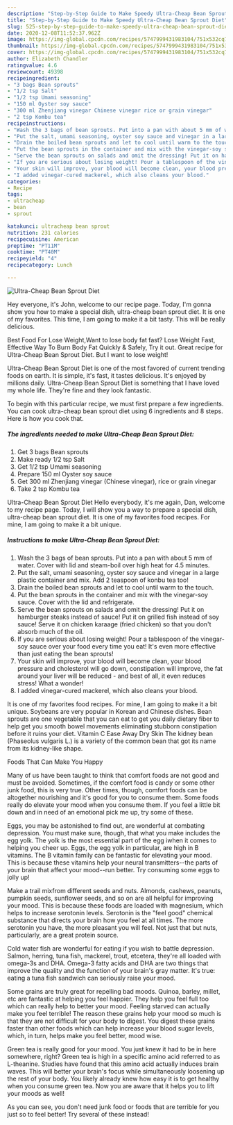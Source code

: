 ```yaml
---
description: "Step-by-Step Guide to Make Speedy Ultra-Cheap Bean Sprout Diet"
title: "Step-by-Step Guide to Make Speedy Ultra-Cheap Bean Sprout Diet"
slug: 525-step-by-step-guide-to-make-speedy-ultra-cheap-bean-sprout-diet
date: 2020-12-08T11:52:37.962Z
image: https://img-global.cpcdn.com/recipes/5747999431983104/751x532cq70/ultra-cheap-bean-sprout-diet-recipe-main-photo.jpg
thumbnail: https://img-global.cpcdn.com/recipes/5747999431983104/751x532cq70/ultra-cheap-bean-sprout-diet-recipe-main-photo.jpg
cover: https://img-global.cpcdn.com/recipes/5747999431983104/751x532cq70/ultra-cheap-bean-sprout-diet-recipe-main-photo.jpg
author: Elizabeth Chandler
ratingvalue: 4.6
reviewcount: 49398
recipeingredient:
- "3 bags Bean sprouts"
- "1/2 tsp Salt"
- "1/2 tsp Umami seasoning"
- "150 ml Oyster soy sauce"
- "300 ml Zhenjiang vinegar Chinese vinegar rice or grain vinegar"
- "2 tsp Kombu tea"
recipeinstructions:
- "Wash the 3 bags of bean sprouts. Put into a pan with about 5 mm of water. Cover with lid and steam-boil over high heat for 4.5 minutes."
- "Put the salt, umami seasoning, oyster soy sauce and vinegar in a large plastic container and mix. Add 2 teaspoon of konbu tea too!"
- "Drain the boiled bean sprouts and let to cool until warm to the touch."
- "Put the bean sprouts in the container and mix with the vinegar-soy sauce. Cover with the lid and refrigerate."
- "Serve the bean sprouts on salads and omit the dressing! Put it on hamburger steaks instead of sauce! Put it on grilled fish instead of soy sauce! Serve it on chicken karaage (fried chicken) so that you don&#39;t absorb much of the oil."
- "If you are serious about losing weight! Pour a tablespoon of the vinegar-soy sauce over your food every time you eat! It&#39;s even more effective than just eating the bean sprouts!"
- "Your skin will improve, your blood will become clean, your blood pressure and cholesterol will go down, constipation will improve, the fat around your liver will be reduced - and best of all, it even reduces stress! What a wonder!"
- "I added vinegar-cured mackerel, which also cleans your blood."
categories:
- Recipe
tags:
- ultracheap
- bean
- sprout

katakunci: ultracheap bean sprout 
nutrition: 231 calories
recipecuisine: American
preptime: "PT11M"
cooktime: "PT40M"
recipeyield: "4"
recipecategory: Lunch

---
```



![Ultra-Cheap Bean Sprout Diet](https://img-global.cpcdn.com/recipes/5747999431983104/751x532cq70/ultra-cheap-bean-sprout-diet-recipe-main-photo.jpg)

Hey everyone, it's John, welcome to our recipe page. Today, I'm gonna show you how to make a special dish, ultra-cheap bean sprout diet. It is one of my favorites. This time, I am going to make it a bit tasty. This will be really delicious.

Best Food For Lose Weight,Want to lose body fat fast? Lose Weight Fast, Effective Way To Burn Body Fat Quickly &amp; Safely, Try it out. Great recipe for Ultra-Cheap Bean Sprout Diet. But I want to lose weight!

Ultra-Cheap Bean Sprout Diet is one of the most favored of current trending foods on earth. It is simple, it's fast, it tastes delicious. It's enjoyed by millions daily. Ultra-Cheap Bean Sprout Diet is something that I have loved my whole life. They're fine and they look fantastic.


To begin with this particular recipe, we must first prepare a few ingredients. You can cook ultra-cheap bean sprout diet using 6 ingredients and 8 steps. Here is how you cook that.

<!--inarticleads1-->

##### The ingredients needed to make Ultra-Cheap Bean Sprout Diet:

1. Get 3 bags Bean sprouts
1. Make ready 1/2 tsp Salt
1. Get 1/2 tsp Umami seasoning
1. Prepare 150 ml Oyster soy sauce
1. Get 300 ml Zhenjiang vinegar (Chinese vinegar), rice or grain vinegar
1. Take 2 tsp Kombu tea


Ultra-Cheap Bean Sprout Diet Hello everybody, it&#39;s me again, Dan, welcome to my recipe page. Today, I will show you a way to prepare a special dish, ultra-cheap bean sprout diet. It is one of my favorites food recipes. For mine, I am going to make it a bit unique. 

<!--inarticleads2-->

##### Instructions to make Ultra-Cheap Bean Sprout Diet:

1. Wash the 3 bags of bean sprouts. Put into a pan with about 5 mm of water. Cover with lid and steam-boil over high heat for 4.5 minutes.
1. Put the salt, umami seasoning, oyster soy sauce and vinegar in a large plastic container and mix. Add 2 teaspoon of konbu tea too!
1. Drain the boiled bean sprouts and let to cool until warm to the touch.
1. Put the bean sprouts in the container and mix with the vinegar-soy sauce. Cover with the lid and refrigerate.
1. Serve the bean sprouts on salads and omit the dressing! Put it on hamburger steaks instead of sauce! Put it on grilled fish instead of soy sauce! Serve it on chicken karaage (fried chicken) so that you don&#39;t absorb much of the oil.
1. If you are serious about losing weight! Pour a tablespoon of the vinegar-soy sauce over your food every time you eat! It&#39;s even more effective than just eating the bean sprouts!
1. Your skin will improve, your blood will become clean, your blood pressure and cholesterol will go down, constipation will improve, the fat around your liver will be reduced - and best of all, it even reduces stress! What a wonder!
1. I added vinegar-cured mackerel, which also cleans your blood.


It is one of my favorites food recipes. For mine, I am going to make it a bit unique. Soybeans are very popular in Korean and Chinese dishes. Bean sprouts are one vegetable that you can eat to get you daily dietary fiber to help get you smooth bowel movements eliminating stubborn constipation before it ruins your diet. Vitamin C Ease Away Dry Skin The kidney bean (Phaseolus vulgaris L.) is a variety of the common bean that got its name from its kidney-like shape. 

Foods That Can Make You Happy


Many of us have been taught to think that comfort foods are not good and must be avoided. Sometimes, if the comfort food is candy or some other junk food, this is very true. Other times, though, comfort foods can be altogether nourishing and it's good for you to consume them. Some foods really do elevate your mood when you consume them. If you feel a little bit down and in need of an emotional pick me up, try some of these.

Eggs, you may be astonished to find out, are wonderful at combating depression. You must make sure, though, that what you make includes the egg yolk. The yolk is the most essential part of the egg iwhen it comes to helping you cheer up. Eggs, the egg yolk in particular, are high in B vitamins. The B vitamin family can be fantastic for elevating your mood. This is because these vitamins help your neural transmitters--the parts of your brain that affect your mood--run better. Try consuming some eggs to jolly up!

Make a trail mixfrom different seeds and nuts. Almonds, cashews, peanuts, pumpkin seeds, sunflower seeds, and so on are all helpful for improving your mood. This is because these foods are loaded with magnesium, which helps to increase serotonin levels. Serotonin is the "feel good" chemical substance that directs your brain how you feel at all times. The more serotonin you have, the more pleasant you will feel. Not just that but nuts, particularly, are a great protein source.

Cold water fish are wonderful for eating if you wish to battle depression. Salmon, herring, tuna fish, mackerel, trout, etcetera, they're all loaded with omega-3s and DHA. Omega-3 fatty acids and DHA are two things that improve the quality and the function of your brain's gray matter. It's true: eating a tuna fish sandwich can seriously raise your mood. 

Some grains are truly great for repelling bad moods. Quinoa, barley, millet, etc are fantastic at helping you feel happier. They help you feel full too which can really help to better your mood. Feeling starved can actually make you feel terrible! The reason these grains help your mood so much is that they are not difficult for your body to digest. You digest these grains faster than other foods which can help increase your blood sugar levels, which, in turn, helps make you feel better, mood wise.

Green tea is really good for your mood. You just knew it had to be in here somewhere, right? Green tea is high in a specific amino acid referred to as L-theanine. Studies have found that this amino acid actually induces brain waves. This will better your brain's focus while simultaneously loosening up the rest of your body. You likely already knew how easy it is to get healthy when you consume green tea. Now you are aware that it helps you to lift your moods as well!

As you can see, you don't need junk food or foods that are terrible for you just so to feel better! Try several of these instead!

